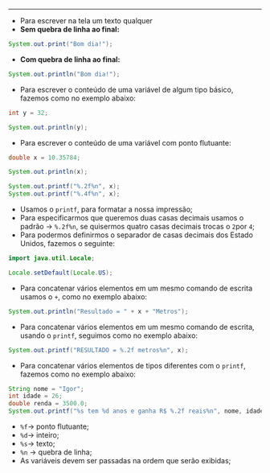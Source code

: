 ___
- Para escrever na tela um texto qualquer
- **Sem quebra de linha ao final:**
```java
System.out.print("Bom dia!");
```
- **Com quebra de linha ao final:**
```java
System.out.println("Bom dia!");
```
- Para escrever o conteúdo de uma variável de algum tipo básico, fazemos como no exemplo abaixo:
```java
int y = 32;

System.out.println(y);
```
- Para escrever o conteúdo de uma variável com ponto flutuante:
```java
double x = 10.35784;

System.out.println(x);

System.out.printf("%.2f%n", x);
System.out.printf("%.4f%n", x);
```
- Usamos o `printf`, para formatar a nossa impressão;
- Para especificarmos que queremos duas casas decimais usamos o padrão -> `%.2f%n`, se quisermos quatro casas decimais trocas o `2`por `4`;
- Para podermos definirmos o separador de casas decimais dos Estado Unidos, fazemos o seguinte:
```java
import java.util.Locale;

Locale.setDefault(Locale.US);
```
- Para concatenar vários elementos em um mesmo comando de escrita usamos o `+`, como no exemplo abaixo:
```java
System.out.println("Resultado = " + x + "Metros");
```
- Para concatenar vários elementos em um mesmo comando de escrita, usando o `printf`, seguimos como no exemplo abaixo:
```java
System.out.printf("RESULTADO = %.2f metros%n", x);
```
- Para concatenar vários elementos de tipos diferentes com o `printf`, fazemos como no exemplo abaixo:
```java
String nome = "Igor";
int idade = 26;
double renda = 3500.0;
System.out.printf("%s tem %d anos e ganha R$ %.2f reais%n", nome, idade, renda);
```
- `%f`-> ponto flutuante;
- `%d`-> inteiro;
- `%s`-> texto;
- `%n` -> quebra de linha;
- As variáveis devem ser passadas na ordem que serão exibidas;